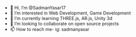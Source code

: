 - 👋 Hi, I’m @SadmanYasar17
- 👀 I’m interested in Web Development, Game Development
- 🌱 I’m currently learning THREE.js, AR.js, Unity 3d
- 💞️ I’m looking to collaborate on open source projects
- 📫 How to reach me- ig: sadmanyasar

<!---
SadmanYasar17/SadmanYasar17 is a ✨ special ✨ repository because its `README.md` (this file) appears on your GitHub profile.
You can click the Preview link to take a look at your changes.
--->
